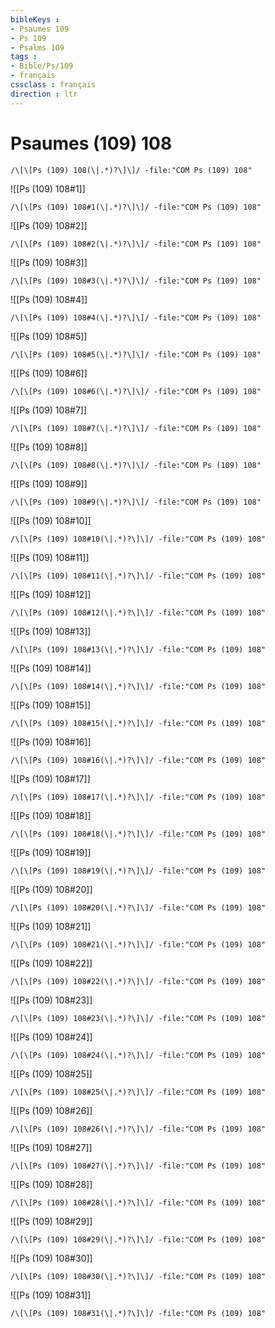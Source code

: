 ```yaml
---
bibleKeys : 
- Psaumes 109
- Ps 109
- Psalms 109
tags : 
- Bible/Ps/109
- français
cssclass : français
direction : ltr
---
```


# Psaumes (109) 108

```query
/\[\[Ps (109) 108(\|.*)?\]\]/ -file:"COM Ps (109) 108"
```



![[Ps (109) 108#1]]

```query
/\[\[Ps (109) 108#1(\|.*)?\]\]/ -file:"COM Ps (109) 108"
```

![[Ps (109) 108#2]]

```query
/\[\[Ps (109) 108#2(\|.*)?\]\]/ -file:"COM Ps (109) 108"
```

![[Ps (109) 108#3]]

```query
/\[\[Ps (109) 108#3(\|.*)?\]\]/ -file:"COM Ps (109) 108"
```

![[Ps (109) 108#4]]

```query
/\[\[Ps (109) 108#4(\|.*)?\]\]/ -file:"COM Ps (109) 108"
```

![[Ps (109) 108#5]]

```query
/\[\[Ps (109) 108#5(\|.*)?\]\]/ -file:"COM Ps (109) 108"
```

![[Ps (109) 108#6]]

```query
/\[\[Ps (109) 108#6(\|.*)?\]\]/ -file:"COM Ps (109) 108"
```

![[Ps (109) 108#7]]

```query
/\[\[Ps (109) 108#7(\|.*)?\]\]/ -file:"COM Ps (109) 108"
```

![[Ps (109) 108#8]]

```query
/\[\[Ps (109) 108#8(\|.*)?\]\]/ -file:"COM Ps (109) 108"
```

![[Ps (109) 108#9]]

```query
/\[\[Ps (109) 108#9(\|.*)?\]\]/ -file:"COM Ps (109) 108"
```

![[Ps (109) 108#10]]

```query
/\[\[Ps (109) 108#10(\|.*)?\]\]/ -file:"COM Ps (109) 108"
```

![[Ps (109) 108#11]]

```query
/\[\[Ps (109) 108#11(\|.*)?\]\]/ -file:"COM Ps (109) 108"
```

![[Ps (109) 108#12]]

```query
/\[\[Ps (109) 108#12(\|.*)?\]\]/ -file:"COM Ps (109) 108"
```

![[Ps (109) 108#13]]

```query
/\[\[Ps (109) 108#13(\|.*)?\]\]/ -file:"COM Ps (109) 108"
```

![[Ps (109) 108#14]]

```query
/\[\[Ps (109) 108#14(\|.*)?\]\]/ -file:"COM Ps (109) 108"
```

![[Ps (109) 108#15]]

```query
/\[\[Ps (109) 108#15(\|.*)?\]\]/ -file:"COM Ps (109) 108"
```

![[Ps (109) 108#16]]

```query
/\[\[Ps (109) 108#16(\|.*)?\]\]/ -file:"COM Ps (109) 108"
```

![[Ps (109) 108#17]]

```query
/\[\[Ps (109) 108#17(\|.*)?\]\]/ -file:"COM Ps (109) 108"
```

![[Ps (109) 108#18]]

```query
/\[\[Ps (109) 108#18(\|.*)?\]\]/ -file:"COM Ps (109) 108"
```

![[Ps (109) 108#19]]

```query
/\[\[Ps (109) 108#19(\|.*)?\]\]/ -file:"COM Ps (109) 108"
```

![[Ps (109) 108#20]]

```query
/\[\[Ps (109) 108#20(\|.*)?\]\]/ -file:"COM Ps (109) 108"
```

![[Ps (109) 108#21]]

```query
/\[\[Ps (109) 108#21(\|.*)?\]\]/ -file:"COM Ps (109) 108"
```

![[Ps (109) 108#22]]

```query
/\[\[Ps (109) 108#22(\|.*)?\]\]/ -file:"COM Ps (109) 108"
```

![[Ps (109) 108#23]]

```query
/\[\[Ps (109) 108#23(\|.*)?\]\]/ -file:"COM Ps (109) 108"
```

![[Ps (109) 108#24]]

```query
/\[\[Ps (109) 108#24(\|.*)?\]\]/ -file:"COM Ps (109) 108"
```

![[Ps (109) 108#25]]

```query
/\[\[Ps (109) 108#25(\|.*)?\]\]/ -file:"COM Ps (109) 108"
```

![[Ps (109) 108#26]]

```query
/\[\[Ps (109) 108#26(\|.*)?\]\]/ -file:"COM Ps (109) 108"
```

![[Ps (109) 108#27]]

```query
/\[\[Ps (109) 108#27(\|.*)?\]\]/ -file:"COM Ps (109) 108"
```

![[Ps (109) 108#28]]

```query
/\[\[Ps (109) 108#28(\|.*)?\]\]/ -file:"COM Ps (109) 108"
```

![[Ps (109) 108#29]]

```query
/\[\[Ps (109) 108#29(\|.*)?\]\]/ -file:"COM Ps (109) 108"
```

![[Ps (109) 108#30]]

```query
/\[\[Ps (109) 108#30(\|.*)?\]\]/ -file:"COM Ps (109) 108"
```

![[Ps (109) 108#31]]

```query
/\[\[Ps (109) 108#31(\|.*)?\]\]/ -file:"COM Ps (109) 108"
```

